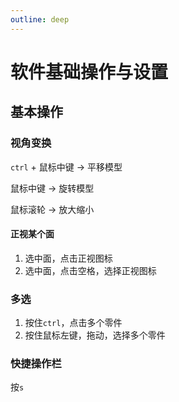 ```yaml
---
outline: deep
---
```


# 软件基础操作与设置

## 基本操作

### 视角变换

`ctrl` + 鼠标中键 -> 平移模型

鼠标中键 -> 旋转模型

鼠标滚轮 -> 放大缩小


#### 正视某个面

1. 选中面，点击正视图标
2. 选中面，点击空格，选择正视图标

### 多选

1. 按住`ctrl`，点击多个零件
2. 按住鼠标左键，拖动，选择多个零件

### 快捷操作栏

按`s`
